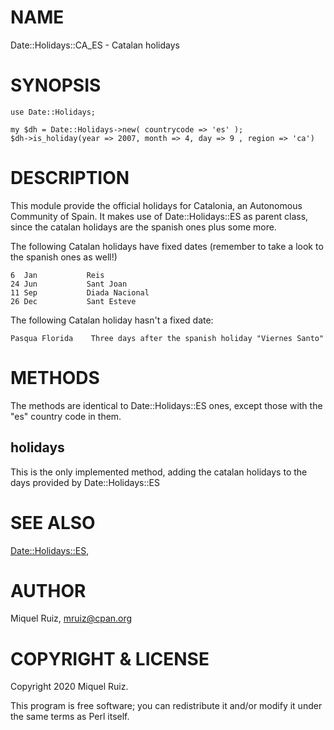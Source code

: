 # NAME

Date::Holidays::CA\_ES - Catalan holidays

# SYNOPSIS

    use Date::Holidays;

    my $dh = Date::Holidays->new( countrycode => 'es' );
    $dh->is_holiday(year => 2007, month => 4, day => 9 , region => 'ca')

# DESCRIPTION

This module provide the official holidays for Catalonia, an Autonomous
Community of Spain. It makes use of Date::Holidays::ES as parent class, since
the catalan holidays are the spanish ones plus some more.

The following Catalan holidays have fixed dates (remember to take a look to the
spanish ones as well!)

    6  Jan           Reis
    24 Jun           Sant Joan
    11 Sep           Diada Nacional
    26 Dec           Sant Esteve

The following Catalan holiday hasn't a fixed date:

    Pasqua Florida    Three days after the spanish holiday "Viernes Santo"

# METHODS

The methods are identical to Date::Holidays::ES ones, except those with the
"es" country code in them.

## holidays

This is the only implemented method, adding the catalan holidays to the days
provided by Date::Holidays::ES

# SEE ALSO

[Date::Holidays::ES](https://metacpan.org/pod/Date%3A%3AHolidays%3A%3AES),

# AUTHOR

Miquel Ruiz, <mruiz@cpan.org>

# COPYRIGHT & LICENSE

Copyright 2020 Miquel Ruiz.

This program is free software; you can redistribute it and/or modify
it under the same terms as Perl itself.
